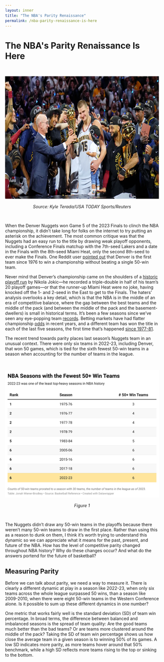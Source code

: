 ```yaml
---
layout: inner
title: "The NBA's Parity Renaissance"
permalink: /nba-parity-renaissance-is-here
---
```

# The NBA's Parity Renaissance Is Here

<br>

<p align="center">  <img src="/img/posts/NBA-Parity/Jokic%20FMVP.webp" width="710" height="400" /> </p>
<p align="center"> <em>Source: Kyle Terada/USA TODAY Sports/Reuters</em> </p>

<br>

When the Denver Nuggets won Game 5 of the 2023 Finals to clinch the NBA championship, it didn’t take long for folks on the internet to try putting an asterisk on the achievement. The most common critique was that the Nuggets had an easy run to the title by drawing weak playoff opponents, including a Conference Finals matchup with the 7th-seed Lakers and a date in the Finals with the 8th-seed Miami Heat, only the second 8th-seed to ever make the Finals. One Reddit user [pointed out](https://www.reddit.com/r/nba/comments/165fk8w/the_denver_nuggets_were_the_first_team_since_the/) that Denver is the first team since 1976 to win a championship without beating a single 50-win team.

Never mind that Denver’s championship came on the shoulders of a [historic playoff run](https://www.si.com/nba/2023/06/13/nikola-jokic-2023-nba-finals-mvp-nuggets-heat#:~:text=Additionally%2C%C2%A0Joki%C4%87%E2%80%99s%C2%A0feats%20in%20the%20Finals%2C%20which%20included%20the%C2%A0first%2Dever%2030/20/10%20performance%2C%20capped%20a%20tear%20where%20he%20also%C2%A0set%20the%20record%20for%20the%C2%A0most%20playoff%20triple%2Ddoubles%C2%A0(10).%20The%202023%20MVP%20runner%2Dup%20finished%20the%20playoffs%20averaging%2030%20PPG%2C%2013.5%20RPG%20and%209.5%20APG.) by Nikola Jokic—he recorded a triple-double in half of his team’s 20 playoff games—or that the runner-up Miami Heat were no joke, having knocked off the 1- and 2-seed in the East to get to the Finals. The haters’ analysis overlooks a key detail, which is that the NBA is in the middle of an era of competitive balance, where the gap between the best teams and the middle of the pack (and between the middle of the pack and the basement-dwellers) is small in historical terms. It’s been a few seasons since we’ve seen any eye-popping team [records](https://www.reddit.com/r/nba/comments/12f88le/no_team_will_hit_60_wins_for_the_first_82game_nba/). Betting markets have had flatter championship [odds](https://www.sportsoddshistory.com/nba-champs/#Finals) in recent years, and a different team has won the title in each of the last five seasons, the first time that’s happened [since 1977-81](https://twitter.com/SportsCenter/status/1668646095864381440).

The recent trend towards parity places last season’s Nuggets team in an unusual context. There were only six teams in 2022-23, including Denver, that won 50 games, which is tied for the sixth fewest 50-win teams in a season when accounting for the number of teams in the league.

<br>
<p align="center">  <img src="/img/posts/NBA-Parity/nba-seasons-with-the-fewest-50-win-teams-datawrapper.png" width="550"/> </p>
<p align="center"> <em>Figure 1</em> </p>
<br>

The Nuggets didn’t draw any 50-win teams in the playoffs because there weren’t many 50-win teams to draw in the first place. Rather than using this as a reason to dunk on them, I think it’s worth trying to understand this dynamic so we can appreciate what it means for the past, present, and future of the NBA. How has the level of competitive parity changed throughout NBA history? Why do these changes occur? And what do the answers portend for the future of basketball?

## Measuring Parity
Before we can talk about parity, we need a way to measure it. There is clearly a different dynamic at play in a season like 2022-23, when only six teams across the whole league surpassed 50 wins, than a season like 2009-2010, when there were eight 50-win teams in the Western Conference alone. Is it possible to sum up these different dynamics in one number?

One metric that works fairly well is the standard deviation (SD) of team win percentage. In broad terms, the difference between balanced and imbalanced seasons is the spread of team quality: Are the good teams much better than the bad teams? Or are teams more clustered around the middle of the pack? Taking the SD of team win percentage shows us how close the average team in a given season is to winning 50% of its games. A low SD indicates more parity, as more teams hover around that 50% benchmark, while a high SD reflects more teams rising to the top or sinking to the bottom.
